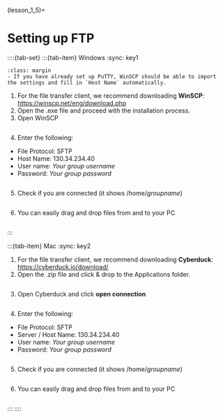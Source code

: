 (lesson_1_5)=
# Setting up FTP
::::{tab-set}
:::{tab-item} Windows
:sync: key1
```{tip}
:class: margin
- If you have already set up PuTTY, WinSCP should be able to import the settings and fill in `Host Name` automatically.
```
1. For the file transfer client, we recommend downloading **WinSCP**: https://winscp.net/eng/download.php
2. Open the .exe file and proceed with the installation process.
3. Open WinSCP
    ```{figure} ../pictures/lesson_1_5/winscp_1.png
    ```
4. Enter the following:
- File Protocol: SFTP
- Host Name: 130.34.234.40
- User name: *Your group username*
- Password: *Your group password*
    ```{figure} ../pictures/lesson_1_5/winscp_2.png
    ```
5. Check if you are connected (it shows /home/*groupname*)
    ```{figure} ../pictures/lesson_1_5/winscp_3.png
    ```
6. You can easily drag and drop files from and to your PC
    ```{figure} ../pictures/lesson_1_5/winscp_4.png
    ```

:::

:::{tab-item} Mac
:sync: key2
1. For the file transfer client, we recommend downloading **Cyberduck**:
https://cyberduck.io/download/
2. Open the .zip file and click & drop to the Applications folder.
    ```{figure} ../pictures/lesson_1_5/cyberduck_inst.png
    ```
3. Open Cyberduck and click **open connection**
    ```{figure} ../pictures/lesson_1_5/cyberduck_1.png
    ```
4. Enter the following:
- File Protocol: SFTP
- Server / Host Name: 130.34.234.40
- User name: *Your group username*
- Password: *Your group password*
    ```{figure} ../pictures/lesson_1_5/cyberduck_2.png
    ```
5. Check if you are connected (it shows /home/*groupname*)
    ```{figure} ../pictures/lesson_1_5/cyberduck_3.png
    ```
6. You can easily drag and drop files from and to your PC
    ```{figure} ../pictures/lesson_1_5/cyberduck_4.png
    ```
:::
::::